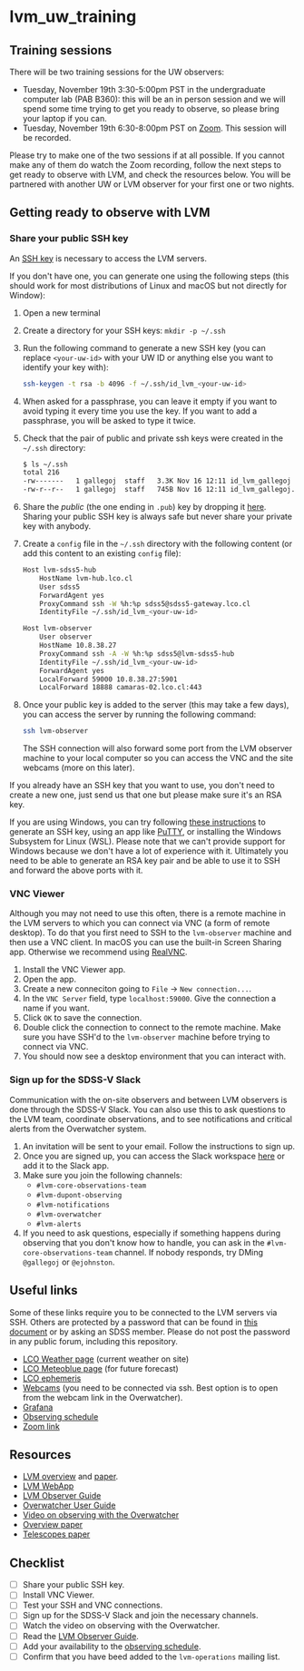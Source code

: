# lvm_uw_training

## Training sessions

There will be two training sessions for the UW observers:

- Tuesday, November 19th 3:30-5:00pm PST in the undergraduate computer lab (PAB B360): this will be an in person session and we will spend some time trying to get you ready to observe, so please bring your laptop if you can.
- Tuesday, November 19th 6:30-8:00pm PST on [Zoom](https://washington.zoom.us/my/gallegoj). This session will be recorded.

Please try to make one of the two sessions if at all possible. If you cannot make any of them do watch the Zoom recording, follow the next steps to get ready to observe with LVM, and check the resources below. You will be partnered with another UW or LVM observer for your first one or two nights.

## Getting ready to observe with LVM

### Share your public SSH key

An [SSH key](https://www.ssh.com/academy/ssh-keys) is necessary to access the LVM servers.

If you don't have one, you can generate one using the following steps (this should work for most distributions of Linux and macOS but not directly for Window):

1. Open a new terminal
2. Create a directory for your SSH keys: `mkdir -p ~/.ssh`
3. Run the following command to generate a new SSH key (you can replace `<your-uw-id>` with your UW ID or anything else you want to identify your key with):

    ```bash
    ssh-keygen -t rsa -b 4096 -f ~/.ssh/id_lvm_<your-uw-id>
    ```

4. When asked for a passphrase, you can leave it empty if you want to avoid typing it every time you use the key. If you want to add a passphrase, you will be asked to type it twice.
5. Check that the pair of public and private ssh keys were created in the `~/.ssh` directory:

    ```bash
    $ ls ~/.ssh
    total 216
    -rw-------   1 gallegoj  staff   3.3K Nov 16 12:11 id_lvm_gallegoj
    -rw-r--r--   1 gallegoj  staff   745B Nov 16 12:11 id_lvm_gallegoj.pub
    ```

6. Share the *public* (the one ending in `.pub`) key by dropping it [here](https://www.dropbox.com/request/nC5nA1NKQJqJo0oaG6ui). Sharing your public SSH key is always safe but never share your private key with anybody.
7. Create a `config` file in the `~/.ssh` directory with the following content (or add this content to an existing `config` file):

    ```bash
    Host lvm-sdss5-hub
        HostName lvm-hub.lco.cl
        User sdss5
        ForwardAgent yes
        ProxyCommand ssh -W %h:%p sdss5@sdss5-gateway.lco.cl
        IdentityFile ~/.ssh/id_lvm_<your-uw-id>

    Host lvm-observer
        User observer
        HostName 10.8.38.27
        ProxyCommand ssh -A -W %h:%p sdss5@lvm-sdss5-hub
        IdentityFile ~/.ssh/id_lvm_<your-uw-id>
        ForwardAgent yes
        LocalForward 59000 10.8.38.27:5901
        LocalForward 18888 camaras-02.lco.cl:443
    ```

8. Once your public key is added to the server (this may take a few days), you can access the server by running the following command:

    ```bash
    ssh lvm-observer
    ```

    The SSH connection will also forward some port from the LVM observer machine to your local computer so you can access the VNC and the site webcams (more on this later).

If you already have an SSH key that you want to use, you don't need to create a new one, just send us that one but please make sure it's an RSA key.

If you are using Windows, you can try following [these instructions](https://docs.microsoft.com/en-us/windows-server/administration/openssh/openssh_keymanagement) to generate an SSH key, using an app like [PuTTY](https://www.putty.org), or installing the Windows Subsystem for Linux (WSL). Please note that we can't provide support for Windows because we don't have a lot of experience with it. Ultimately you need to be able to generate an RSA key pair and be able to use it to SSH and forward the above ports with it.

### VNC Viewer

Although you may not need to use this often, there is a remote machine in the LVM servers to which you can connect via VNC (a form of remote desktop). To do that you first need to SSH to the `lvm-observer` machine and then use a VNC client. In macOS you can use the built-in Screen Sharing app. Otherwise we recommend using [RealVNC](https://www.realvnc.com/en/connect/download/viewer/).

1. Install the VNC Viewer app.
2. Open the app.
3. Create a new conneciton going to `File` -> `New connection...`.
4. In the `VNC Server` field, type `localhost:59000`. Give the connection a name if you want.
5. Click `OK` to save the connection.
6. Double click the connection to connect to the remote machine. Make sure you have SSH'd to the `lvm-observer` machine before trying to connect via VNC.
7. You should now see a desktop environment that you can interact with.

### Sign up for the SDSS-V Slack

Communication with the on-site observers and between LVM observers is done through the SDSS-V Slack. You can also use this to ask questions to the LVM team, coordinate observations, and to see notifications and critical alerts from the Overwatcher system.

1. An invitation will be sent to your email. Follow the instructions to sign up.
2. Once you are signed up, you can access the Slack workspace [here](https://app.slack.com/) or add it to the Slack app.
3. Make sure you join the following channels:
    - `#lvm-core-observations-team`
    - `#lvm-dupont-observing`
    - `#lvm-notifications`
    - `#lvm-overwatcher`
    - `#lvm-alerts`
4. If you need to ask questions, especially if something happens during observing that you don't know how to handle, you can ask in the `#lvm-core-observations-team` channel. If nobody responds, try DMing `@gallegoj` or `@ejohnston`.

## Useful links

Some of these links require you to be connected to the LVM servers via SSH. Others are protected by a password that can be found in [this document](./LVM-LVM%20observing%20guide-161124-200209.pdf) or by asking an SDSS member. Please do not post the password in any public forum, including this repository.

- [LCO Weather page](https://weather.lco.cl) (current weather on site)
- [LCO Meteoblue page](https://weather.lco.cl) (for future forecast)
- [LCO ephemeris](https://www.lco.cl/ephemeris-for-lco/)
- [Webcams](http://localhost:18888) (you need to be connected via ssh. Best option is to open from the webcam link in the Overwatcher).
- [Grafana](http://lvm-grafana.lco.cl)
- [Observing schedule](https://docs.google.com/spreadsheets/d/1VJWmer32dwGh-vVsU0C7CWn84k1HlkoAS3aMrF-gJkg/edit)
- [Zoom link](https://washington.zoom.us/j/94769831227)

## Resources

- [LVM overview](https://www.sdss.org/dr18/lvm/about/) and [paper](https://arxiv.org/abs/2405.01637).
- [LVM WebApp](https://lvm-web.lco.cl)
- [LVM Observer Guide](./LVM-LVM%20observing%20guide-161124-200209.pdf)
- [Overwatcher User Guide](./COS-Overwatcher's%20Guide%20to%20the%20Galaxy%20(the%20Universe,%20and%20Everything%20Else)-161124-200137.pdf)
- [Video on observing with the Overwatcher](https://www.dropbox.com/scl/fi/nt9m76bmbc8q22s6sv6i0/Overwatcher_Overview_video.mp4?rlkey=el8j8yq3hd52zvf83x2w9ki84&dl=0)
- [Overview paper](https://arxiv.org/pdf/2405.01637)
- [Telescopes paper](https://iopscience.iop.org/article/10.3847/1538-3881/ad7948/pdf)

## Checklist

- [ ] Share your public SSH key.
- [ ] Install VNC Viewer.
- [ ] Test your SSH and VNC connections.
- [ ] Sign up for the SDSS-V Slack and join the necessary channels.
- [ ] Watch the video on observing with the Overwatcher.
- [ ] Read the [LVM Observer Guide](./LVM-LVM%20observing%20guide-161124-200209.pdf).
- [ ] Add your availability to the [observing schedule](https://docs.google.com/spreadsheets/d/1VJWmer32dwGh-vVsU0C7CWn84k1HlkoAS3aMrF-gJkg/edit).
- [ ] Confirm that you have beed added to the `lvm-operations` mailing list.
